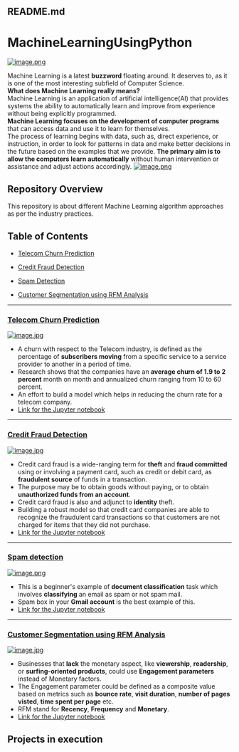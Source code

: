 ## README.md

# [](https://github.com/harshpriye/Python-MachineLearning-Projects#machinelearningusingpython)MachineLearningUsingPython

[![image.png](https://github.com/harshpriye/Python-MachineLearning-Projects/raw/master/Images/banner.png)](https://github.com/harshpriye/Python-MachineLearning-Projects/blob/master/Images/banner.png)  
  
Machine Learning is a latest  **buzzword**  floating around. It deserves to, as it is one of the most interesting subfield of Computer Science.  
**What does Machine Learning really means?**  
Machine Learning is an application of artificial intelligence(AI) that provides systems the ability to automatically learn and improve from experience without being explicitly programmed.  
**Machine Learning focuses on the development of computer programs**  that can access data and use it to learn for themselves.  
The process of learning begins with data, such as, direct experience, or instruction, in order to look for patterns in data and make better decisions in the future based on the examples that we provide.  **The primary aim is to allow the computers learn automatically**  without human intervention or assistance and adjust actions accordingly.  [![image.png](https://github.com/harshpriye/Python-MachineLearning-Projects/raw/master/Images/mlflow.png)](https://github.com/harshpriye/Python-MachineLearning-Projects/blob/master/Images/mlflow.png)  
  

## [](https://github.com/harshpriye/Python-MachineLearning-Projects#repository-overview)Repository Overview

This repository is about different Machine Learning algorithm approaches as per the industry practices.

## [](https://github.com/harshpriye/Python-MachineLearning-Projects#table-of-contents)Table of Contents

-   [Telecom Churn Prediction](https://github.com/harshpriye/Python-MachineLearning-Projects#section1)  
    
-   [Credit Fraud Detection](https://github.com/harshpriye/Python-MachineLearning-Projects#section2)  
    
-   [Spam Detection](https://github.com/harshpriye/Python-MachineLearning-Projects#section3)  
    
-   [Customer Segmentation using RFM Analysis](https://github.com/harshpriye/Python-MachineLearning-Projects#section4)  
    

----------

### [](https://github.com/harshpriye/Python-MachineLearning-Projects#telecom-churn-prediction)[Telecom Churn Prediction](https://github.com/sharshpriye/Python-MachineLearning-Projects/blob/main/TelecomChurn)

[![image.jpg](https://github.com/harshpriye/Python-MachineLearning-Projects/raw/master/Images/telecom.jpg)](https://github.com/harshpriye/Python-MachineLearning-Projects/blob/master/image/telecom.jpg)  
  

-   A churn with respect to the Telecom industry, is defined as the percentage of  **subscribers moving**  from a specific service to a service provider to another in a period of time.
-   Research shows that the companies have an  **average churn of 1.9 to 2 percent**  month on month and annualized churn ranging from 10 to 60 percent.
-   An effort to build a model which helps in reducing the churn rate for a telecom company.
-   [Link for the Jupyter notebook](https://github.com/harshpriye/Python-MachineLearning-Projects/blob/master/TelecomChurn/Telco_Churn.ipynb)

----------

### [](https://github.com/harshpriye/Python-MachineLearning-Projects#credit-fraud-detection)[Credit Fraud Detection](https://github.com/harshpriye/Python-MachineLearning-Projects/blob/main/CreditCardFraud)

[![image.jpg](https://github.com/harshpriye/Python-MachineLearning-Projects/raw/master/Images/fraud.jpg)](https://github.com/harshpriye/Python-MachineLearning-Projects/blob/master/Images/fraud.jpg)  
  

-   Credit card fraud is a wide-ranging term for  **theft**  and  **fraud committed**  using or involving a payment card, such as credit or debit card, as  **fraudulent source**  of funds in a transaction.
-   The purpose may be to obtain goods without paying, or to obtain  **unauthorized funds from an account**.
-   Credit card fraud is also and adjunct to  **identity**  theft.
-   Building a robust model so that credit card companies are able to recognize the fraudulent card transactions so that customers are not charged for items that they did not purchase.
-   [Link for the Jupyter notebook](https://github.com/harshpriye/Python-MachineLearning-Projects/blob/main/CreditCardFraud/CreditFraud.ipynb)

----------

### [](https://github.com/harshpriye/Python-MachineLearning-Projects#spam-detection)[Spam detection](https://github.com/harshpriye/Python-MachineLearning-Projects/blob/main/SpamDetection)

[![image.png](https://github.com/harshpriye/Python-MachineLearning-Projects/raw/master/Images/spam.png)](https://github.com/harshpriye/Python-MachineLearning-Projects/blob/master/Images/spam.png)  
  

-   This is a beginner's example of  **document classification**  task which involves  **classifying**  an email as spam or not spam mail.
-   Spam box in your  **Gmail account**  is the best example of this.
-   [Link for the Jupyter notebook](https://github.com/harshpriye/Python-MachineLearning-Projects/blob/main/SpamDetection/Spam&Ham.ipynb)

----------

### [](https://github.com/harshpriye/Python-MachineLearning-Projects#customer-segmentation-using-rfm-analysis)[Customer Segmentation using RFM Analysis](https://github.com/harshpriye/Python-MachineLearning-Projects/blob/main/CustomerSegmentationUsingRFM)

[![image.jpg](https://github.com/harshpriye/Python-MachineLearning-Projects/raw/master/Images/rfm1.jpg)](https://github.com/harshpriye/Python-MachineLearning-Projects/blob/main/image/rfm1.jpg)  
  

-   Businesses that  **lack**  the monetary aspect, like  **viewership**,  **readership**, or  **surfing-oriented products**, could use  **Engagement parameters**  instead of Monetary factors.
-   The Engagement parameter could be defined as a composite value based on metrics such as  **bounce rate**,  **visit duration**,  **number of pages visted**,  **time spent per page**  etc.
-   RFM stand for  **Recency**,  **Frequency**  and  **Monetary**.
-   [Link for the Jupyter notebook](https://github.com/harshpriye/Python-MachineLearning-Projects/blob/main/CustomerSegmentationUsingRFM/Clustering.ipynb)

## [](https://github.com/harshpriye/Python-MachineLearning-Projects#projects-in-execution)Projects in execution
